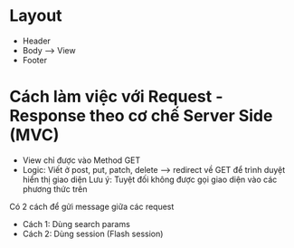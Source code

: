 # Layout

- Header
- Body --> View
- Footer

# Cách làm việc với Request - Response theo cơ chế Server Side (MVC)

- View chỉ được vào Method GET
- Logic: Viết ở post, put, patch, delete --> redirect về GET để trình duyệt hiển thị giao diện
  Lưu ý: Tuyệt đối không được gọi giao diện vào các phương thức trên

Có 2 cách để gửi message giữa các request

- Cách 1: Dùng search params
- Cách 2: Dùng session (Flash session)
